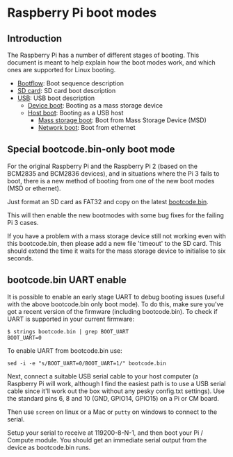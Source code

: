# Raspberry Pi boot modes

## Introduction

The Raspberry Pi has a number of different stages of booting. This document is meant to help explain how the boot modes work, and which ones are supported for Linux booting.

* [Bootflow](bootflow.md): Boot sequence description
* [SD card](sdcard.md): SD card boot description
* [USB](usb.md): USB boot description
  * [Device boot](device.md): Booting as a mass storage device
  * [Host boot](host.md): Booting as a USB host
    * [Mass storage boot](msd.md): Boot from Mass Storage Device (MSD)
    * [Network boot](net.md): Boot from ethernet

## Special bootcode.bin-only boot mode

For the original Raspberry Pi and the Raspberry Pi 2 (based on the BCM2835 and BCM2836 devices), and in situations where the Pi 3 fails to boot, there is a new method of booting from one of the new boot modes (MSD or ethernet).

Just format an SD card as FAT32 and copy on the latest [bootcode.bin](https://github.com/raspberrypi/firmware/raw/master/boot/bootcode.bin). 

This will then enable the new bootmodes with some bug fixes for the failing Pi 3 cases.

If you have a problem with a mass storage device still not working even with this bootcode.bin, then please add a new file 'timeout' to the SD card. This should extend the time it waits for the mass storage device to initialise to six seconds.

## bootcode.bin UART enable

It is possible to enable an early stage UART to debug booting issues (useful with the above bootcode.bin only boot mode).  To do this, make sure you've got a recent version of the firmware (including bootcode.bin).  To check if UART is supported in your current firmware:

```
$ strings bootcode.bin | grep BOOT_UART
BOOT_UART=0
```

To enable UART from bootcode.bin use:

```
sed -i -e "s/BOOT_UART=0/BOOT_UART=1/" bootcode.bin
```

Next, connect a suitable USB serial cable to your host computer (a Raspberry Pi will work, although I find the easiest path is to use a USB serial cable since it'll work out the box without any pesky config.txt settings).  Use the standard pins 6, 8 and 10 (GND, GPIO14, GPIO15) on a Pi or CM board.

Then use `screen` on linux or a Mac or `putty` on windows to connect to the serial.

Setup your serial to receive at 119200-8-N-1, and then boot your Pi / Compute module.  You should get an immediate serial output from the device as bootcode.bin runs.
